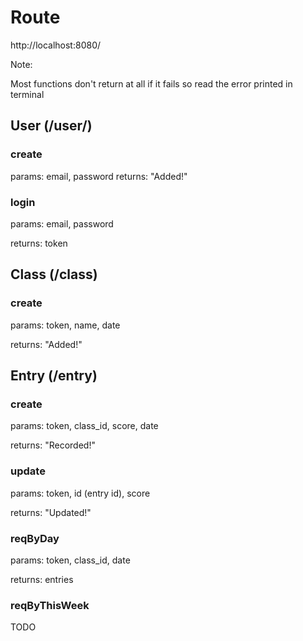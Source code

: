 # Route
http://localhost:8080/

Note:

Most functions don't return at all if it fails so read the error printed in terminal

## User (/user/)
### create
params: email, password
returns: "Added!"

### login
params: email, password

returns: token

## Class (/class)
### create
params: token, name, date

returns: "Added!"


## Entry (/entry)
### create
params: token, class_id, score, date

returns: "Recorded!"

### update
params: token, id (entry id), score 

returns: "Updated!"

### reqByDay
params: token, class_id, date

returns: entries

### reqByThisWeek
TODO